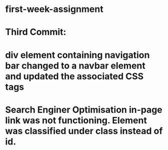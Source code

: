 # first-week-assignment

# Third Commit:

# div element containing navigation bar changed to a navbar element and updated the associated CSS tags

# Search Enginer Optimisation in-page link was not functioning. Element was classified under class instead of id.
